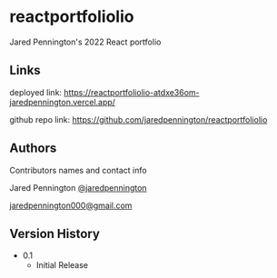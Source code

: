 # reactportfoliolio

Jared Pennington's 2022 React portfolio

## Links

deployed link: https://reactportfoliolio-atdxe36om-jaredpennington.vercel.app/

github repo link: https://github.com/jaredpennington/reactportfoliolio

## Authors

Contributors names and contact info

Jared Pennington
[@jaredpennington](https://github.com/jaredpennington)

jaredpennington000@gmail.com

## Version History

- 0.1
  - Initial Release
